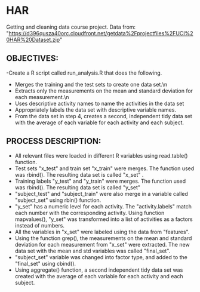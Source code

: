 # HAR
Getting and cleaning data course project.
Data from: "https://d396qusza40orc.cloudfront.net/getdata%2Fprojectfiles%2FUCI%20HAR%20Dataset.zip"
## OBJECTIVES:
-Create a R script called run_analysis.R that does the following. 
* Merges the training and the test sets to create one data set.\n
* Extracts only the measurements on the mean and standard deviation for each measurement.\n
* Uses descriptive activity names to name the activities in the data set
* Appropriately labels the data set with descriptive variable names. 
* From the data set in step 4, creates a second, independent tidy data set with the average of each variable for each activity and each subject.

## PROCESS DESCRIPTION:
* All relevant files were loaded in different R variables using read.table() function. 
* Test sets "x_test" and train set "x_train" were merges. The function used was rbind(). The resulting data set is called "x_set" .
* Training labels "y_test" and "y_train" were merges. The function used was rbind(). The resulting data set is called "y_set" 
* "subject_test" and "subject_train" were also merge in a variable called "subject_set" using rbin() function.
* "y_set" has a numeric level for each activity. The "activity.labels" match each number with the corresponding activity. Using function mapvalues(), "y_set" was transformed into a list of activities as a factors instead of numbers.
* All the variables in "x_set" were labeled using the data from "features".
* Using the function grep(), the measurements on the mean and standard deviation for each measurement from "x_set" were extracted. The new data set with the mean and std variables was called "final_set".
* "subject_set" variable was changed into factor type, and added to the "final_set" using cbind().
* Using aggregate() function, a second independent tidy data set was created with the average of each variable for each activity and each subject.
